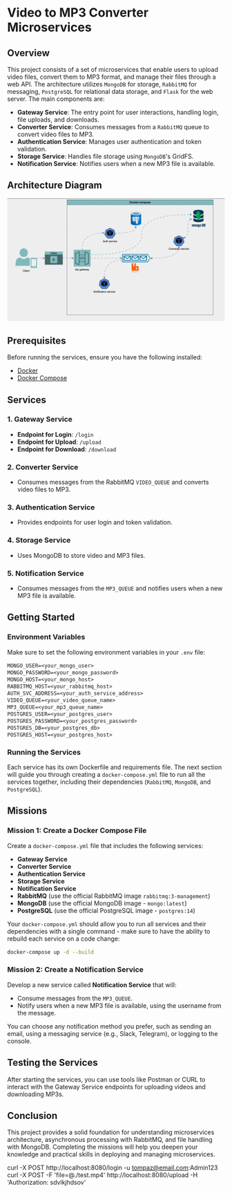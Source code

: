 # Video to MP3 Converter Microservices

## Overview

This project consists of a set of microservices that enable users to upload video files, convert them to MP3 format, and manage their files through a web API. 
The architecture utilizes `MongoDB` for storage, `RabbitMQ` for messaging, `PostgreSQL` for relational data storage, and `Flask` for the web server. The main components are:

- **Gateway Service**: The entry point for user interactions, handling login, file uploads, and downloads.
- **Converter Service**: Consumes messages from a `RabbitMQ` queue to convert video files to MP3.
- **Authentication Service**: Manages user authentication and token validation.
- **Storage Service**: Handles file storage using `MongoDB`'s GridFS.
- **Notification Service**: Notifies users when a new MP3 file is available.

## Architecture Diagram

![Architecture Diagram](images/architecture.gif)  <!-- Add your architecture diagram here -->

## Prerequisites

Before running the services, ensure you have the following installed:

- [Docker](https://www.docker.com/get-started)
- [Docker Compose](https://docs.docker.com/compose/install/)

## Services

### 1. Gateway Service

- **Endpoint for Login**: `/login`
- **Endpoint for Upload**: `/upload`
- **Endpoint for Download**: `/download`

### 2. Converter Service

- Consumes messages from the RabbitMQ `VIDEO_QUEUE` and converts video files to MP3.

### 3. Authentication Service

- Provides endpoints for user login and token validation.

### 4. Storage Service

- Uses MongoDB to store video and MP3 files.

### 5. Notification Service

- Consumes messages from the `MP3_QUEUE` and notifies users when a new MP3 file is available.

## Getting Started

### Environment Variables

Make sure to set the following environment variables in your `.env` file:

```plaintext
MONGO_USER=<your_mongo_user>
MONGO_PASSWORD=<your_mongo_password>
MONGO_HOST=<your_mongo_host>
RABBITMQ_HOST=<your_rabbitmq_host>
AUTH_SVC_ADDRESS=<your_auth_service_address>
VIDEO_QUEUE=<your_video_queue_name>
MP3_QUEUE=<your_mp3_queue_name>
POSTGRES_USER=<your_postgres_user>
POSTGRES_PASSWORD=<your_postgres_password>
POSTGRES_DB=<your_postgres_db>
POSTGRES_HOST=<your_postgres_host>
```

### Running the Services

Each service has its own Dockerfile and requirements file. The next section will guide you through creating a `docker-compose.yml` file to run all the services together, including their dependencies (`RabbitMQ`, `MongoDB`, and `PostgreSQL`).

## Missions

### Mission 1: Create a Docker Compose File

Create a `docker-compose.yml` file that includes the following services:

- **Gateway Service**
- **Converter Service**
- **Authentication Service**
- **Storage Service**
- **Notification Service**
- **RabbitMQ** (use the official RabbitMQ image `rabbitmq:3-management`)
- **MongoDB** (use the official MongoDB image - `mongo:latest`)
- **PostgreSQL** (use the official PostgreSQL image - `postgres:14`)

Your `docker-compose.yml` should allow you to run all services and their dependencies with a single command - make sure to have the ability to rebuild each service on a code change:

```bash
docker-compose up -d --build
```

### Mission 2: Create a Notification Service

Develop a new service called **Notification Service** that will:

- Consume messages from the `MP3_QUEUE`.
- Notify users when a new MP3 file is available, using the username from the message.

You can choose any notification method you prefer, such as sending an email, using a messaging service (e.g., Slack, Telegram), or logging to the console.

## Testing the Services

After starting the services, you can use tools like Postman or CURL to interact with the Gateway Service endpoints for uploading videos and downloading MP3s.

## Conclusion

This project provides a solid foundation for understanding microservices architecture, asynchronous processing with RabbitMQ, and file handling with MongoDB. Completing the missions will help you deepen your knowledge and practical skills in deploying and managing microservices.



curl -X POST http://localhost:8080/login -u tompaz@email.com:Admin123
curl -X POST -F 'file=@./test.mp4' http://localhost:8080/upload -H 'Authorization: sdvlkjhdsov'
